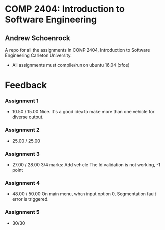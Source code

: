 # COMP 2404: Introduction to Software Engineering
## Andrew Schoenrock

A repo for all the assignments in COMP 2404, Introduction to Software Engineering Carleton University.

- All assignments must compile/run on ubuntu 16.04 (xfce)

# Feedback

### Assignment 1
- 10.50 / 15.00
Nice. It's a good idea to make more than one vehicle for diverse output.

### Assignment 2
- 25.00 / 25.00

### Assignment 3
- 27.00 / 28.00
3/4 marks: Add vehicle
The Id validation is not working, -1 point

### Assignment 4
- 48.00 / 50.00
On main menu, when input option 0, Segmentation fault error is triggered.

### Assignment 5
- 30/30
